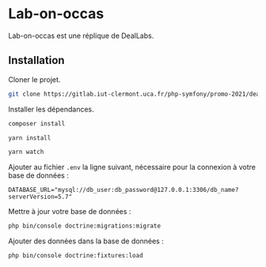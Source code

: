# Lab-on-occas
Lab-on-occas est une réplique de DealLabs.

## Installation
Cloner le projet.
```bash
git clone https://gitlab.iut-clermont.uca.fr/php-symfony/promo-2021/dealabs/rolland-brandon.git
```

Installer les dépendances.
```bash
composer install
```
```bash
yarn install
```
```bash
yarn watch
```

Ajouter au fichier ```.env``` la ligne suivant, nécessaire pour la connexion à votre base de données :
```env
DATABASE_URL="mysql://db_user:db_password@127.0.0.1:3306/db_name?serverVersion=5.7"
``` 

Mettre à jour votre base de données :
```bash
php bin/console doctrine:migrations:migrate
```

Ajouter des données dans la base de données :
```bash
php bin/console doctrine:fixtures:load
```
